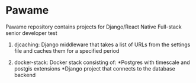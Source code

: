 # Pawame
Pawame repository contains projects for Django/React Native Full-stack senior developer test

1. djcaching: Django middleware that takes a list of URLs from the settings file and caches them for a specified period

2. docker-stack: Docker stack consisting of:
	*Postgres with timescale and postgis extensions
	*Django project that connects to the database backend